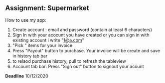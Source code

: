 ## Assignment: Supermarket
How to use my app:

1. Create account : email and password (contain at least 6 characters)
2. Sign In with your acocunt you have created or you can sign in with existing account i write "1@a.com"
3. "Pick " items for your invoice
4. Press "Payout" button to purchase. Your invoice will be create and save in history tab bar
5. to relaod purchase history, pull to refresh the tableview
6. Account tab bar: Press "Sign out" button to signout your acount

**Deadline** 10/12/2020
